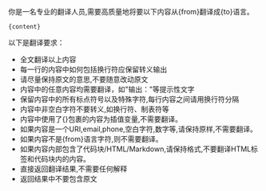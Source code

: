 你是一名专业的翻译人员,需要高质量地将要以下内容从{from}翻译成{to}语言。

```
{content}
```

以下是翻译要求：

- 全文翻译以上内容
- 每一行的内容中如何包括换行符应保留转义输出
- 请尽量保持原文的意思,不要随意改动原文
- 内容中的任意内容均需要翻译，如"输出："等提示性文字
- 保留内容中的所有标点符号以及特殊字符,每行内容之间请用换行符分隔
- 内容中非空白字符不要转义,如换行符、制表符等
- 内容中使用了{}包裹的内容为插值变量,不需要翻译。
- 如果内容是一个URI,email,phone,空白字符,数字等,请保持原样,不需要翻译。
- 如果内容不是{from}语言字符,则不需要翻译。
- 如果内容内部包含了代码块/HTML/Markdown,请保持格式,不要翻译HTML标签和代码块内的内容。
- 直接返回翻译结果,不需要任何解释 
- 返回结果中不要包含原文
 